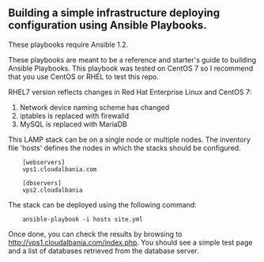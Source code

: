 Building a simple infrastructure deploying configuration using Ansible Playbooks.
-------------------------------------------

These playbooks require Ansible 1.2.

These playbooks are meant to be a reference and starter's guide to building
Ansible Playbooks. This playbook was tested on CentOS 7 so I recommend
that you use CentOS or RHEL to test this repo.

RHEL7 version reflects changes in Red Hat Enterprise Linux and CentOS 7:
1. Network device naming scheme has changed
2. iptables is replaced with firewalld
3. MySQL is replaced with MariaDB

This LAMP stack can be on a single node or multiple nodes. The inventory file
'hosts' defines the nodes in which the stacks should be configured.

        [webservers]
        vps1.cloudalbania.com

        [dbservers]
        vps2.cloudalbania

The stack can be deployed using the following command:

        ansible-playbook -i hosts site.yml

Once done, you can check the results by browsing to http://vps1.cloudalbania.com/index.php.
You should see a simple test page and a list of databases retrieved from the database server.
